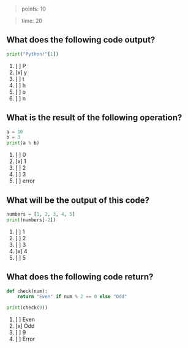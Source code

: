 
> points: 10

> time: 20

## What does the following code output?

```python
print("Python!"[1])
```

1. [ ] P
2. [x] y
3. [ ] t
4. [ ] h
5. [ ] o
6. [ ] n


## What is the result of the following operation?

```python
a = 10
b = 3
print(a % b)
```

1. [ ] 0
2. [x] 1
3. [ ] 2
4. [ ] 3
5. [ ] error


## What will be the output of this code?

```python
numbers = [1, 2, 3, 4, 5]
print(numbers[-2])
```

1. [ ] 1
2. [ ] 2
3. [ ] 3
4. [x] 4
5. [ ] 5


## What does the following code return?

```python
def check(num):
    return "Even" if num % 2 == 0 else "Odd"

print(check(9))
```

1. [ ] Even
2. [x] Odd
3. [ ] 9
4. [ ] Error
